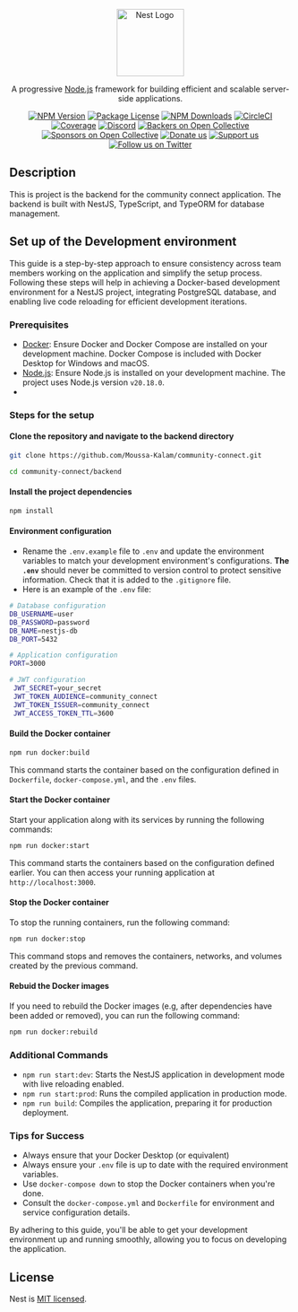 <p align="center">
  <a href="http://nestjs.com/" target="blank"><img src="https://nestjs.com/img/logo-small.svg" width="120" alt="Nest Logo" /></a>
</p>

[circleci-image]: https://img.shields.io/circleci/build/github/nestjs/nest/master?token=abc123def456

[circleci-url]: https://circleci.com/gh/nestjs/nest

  <p align="center">A progressive <a href="http://nodejs.org" target="_blank">Node.js</a> framework for building efficient and scalable server-side applications.</p>
    <p align="center">
<a href="https://www.npmjs.com/~nestjscore" target="_blank"><img src="https://img.shields.io/npm/v/@nestjs/core.svg" alt="NPM Version" /></a>
<a href="https://www.npmjs.com/~nestjscore" target="_blank"><img src="https://img.shields.io/npm/l/@nestjs/core.svg" alt="Package License" /></a>
<a href="https://www.npmjs.com/~nestjscore" target="_blank"><img src="https://img.shields.io/npm/dm/@nestjs/common.svg" alt="NPM Downloads" /></a>
<a href="https://circleci.com/gh/nestjs/nest" target="_blank"><img src="https://img.shields.io/circleci/build/github/nestjs/nest/master" alt="CircleCI" /></a>
<a href="https://coveralls.io/github/nestjs/nest?branch=master" target="_blank"><img src="https://coveralls.io/repos/github/nestjs/nest/badge.svg?branch=master#9" alt="Coverage" /></a>
<a href="https://discord.gg/G7Qnnhy" target="_blank"><img src="https://img.shields.io/badge/discord-online-brightgreen.svg" alt="Discord"/></a>
<a href="https://opencollective.com/nest#backer" target="_blank"><img src="https://opencollective.com/nest/backers/badge.svg" alt="Backers on Open Collective" /></a>
<a href="https://opencollective.com/nest#sponsor" target="_blank"><img src="https://opencollective.com/nest/sponsors/badge.svg" alt="Sponsors on Open Collective" /></a>
  <a href="https://paypal.me/kamilmysliwiec" target="_blank"><img src="https://img.shields.io/badge/Donate-PayPal-ff3f59.svg" alt="Donate us"/></a>
    <a href="https://opencollective.com/nest#sponsor"  target="_blank"><img src="https://img.shields.io/badge/Support%20us-Open%20Collective-41B883.svg" alt="Support us"></a>
  <a href="https://twitter.com/nestframework" target="_blank"><img src="https://img.shields.io/twitter/follow/nestframework.svg?style=social&label=Follow" alt="Follow us on Twitter"></a>
</p>
  <!--[![Backers on Open Collective](https://opencollective.com/nest/backers/badge.svg)](https://opencollective.com/nest#backer)
  [![Sponsors on Open Collective](https://opencollective.com/nest/sponsors/badge.svg)](https://opencollective.com/nest#sponsor)-->

## Description

This is project is the backend for the community connect application. The backend is built with NestJS, TypeScript, and
TypeORM for database management.

## Set up of the Development environment

This guide is a step-by-step approach to ensure consistency across team members working on the application and simplify
the setup process. Following these steps will help in achieving a Docker-based development environment for a NestJS
project, integrating PostgreSQL database, and enabling live code reloading for efficient development iterations.

### Prerequisites

- [Docker](https://docs.docker.com/get-docker/): Ensure Docker and Docker Compose are installed on your development
  machine. Docker Compose is included with Docker Desktop for Windows and macOS.
- [Node.js](https://nodejs.org/en/): Ensure Node.js is installed on your development machine. The project uses Node.js
  version `v20.18.0`.
-

### Steps for the setup

#### Clone the repository and navigate to the backend directory

```sh
git clone https://github.com/Moussa-Kalam/community-connect.git
```

```sh
cd community-connect/backend
```

#### Install the project dependencies

```sh
npm install
``` 

#### Environment configuration

- Rename the `.env.example` file to `.env` and update the environment variables to match your development environment's
  configurations.
  **The `.env`** should never be committed to version control to protect sensitive information. Check that it is added
  to the `.gitignore` file.
- Here is an example of the `.env` file:

```sh
# Database configuration
DB_USERNAME=user
DB_PASSWORD=password
DB_NAME=nestjs-db
DB_PORT=5432

# Application configuration
PORT=3000

# JWT configuration
 JWT_SECRET=your_secret
 JWT_TOKEN_AUDIENCE=community_connect
 JWT_TOKEN_ISSUER=community_connect
 JWT_ACCESS_TOKEN_TTL=3600
```

#### Build the Docker container

```sh
npm run docker:build
```

This command starts the container based on the configuration defined in `Dockerfile`, `docker-compose.yml`, and the
`.env` files.

#### Start the Docker container

Start your application along with its services by running the following commands:

```sh
npm run docker:start
```

This command starts the containers based on the configuration defined earlier.
You can then access your running application at `http://localhost:3000`.

#### Stop the Docker container

To stop the running containers, run the following command:

```sh
npm run docker:stop
```

This command stops and removes the containers, networks, and volumes created by the previous command.

#### Rebuid the Docker images

If you need to rebuild the Docker images (e.g, after dependencies have been added or removed), you can run the following
command:

```sh
npm run docker:rebuild
```

### Additional Commands

- `npm run start:dev`: Starts the NestJS application in development mode with live reloading enabled.
- `npm run start:prod`: Runs the compiled application in production mode.
- `npm run build`: Compiles the application, preparing it for production deployment.

### Tips for Success

- Always ensure that your Docker Desktop (or equivalent)
- Always ensure your `.env` file is up to date with the required environment variables.
- Use `docker-compose down` to stop the Docker containers when you're done.
- Consult the `docker-compose.yml` and `Dockerfile` for environment and service configuration details.

By adhering to this guide, you'll be able to get your development environment up and running smoothly, allowing you to
focus on developing the application.

## License

Nest is [MIT licensed](https://github.com/nestjs/nest/blob/master/LICENSE).
